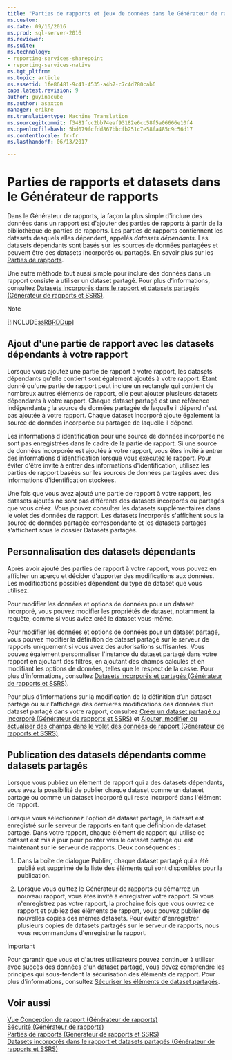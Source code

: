 ```yaml
---
title: "Parties de rapports et jeux de données dans le Générateur de rapports | Documents Microsoft"
ms.custom: 
ms.date: 09/16/2016
ms.prod: sql-server-2016
ms.reviewer: 
ms.suite: 
ms.technology:
- reporting-services-sharepoint
- reporting-services-native
ms.tgt_pltfrm: 
ms.topic: article
ms.assetid: 1fe86481-9c41-4535-a4b7-c7c4d780cab6
caps.latest.revision: 9
author: guyinacube
ms.author: asaxton
manager: erikre
ms.translationtype: Machine Translation
ms.sourcegitcommit: f3481fcc2bb74eaf93182e6cc58f5a06666e10f4
ms.openlocfilehash: 5bd079fcfdd867bbcfb251c7e58fa485c9c56d17
ms.contentlocale: fr-fr
ms.lasthandoff: 06/13/2017

---
```

# <a name="report-parts-and-datasets-in-report-builder"></a>Parties de rapports et datasets dans le Générateur de rapports
  Dans le Générateur de rapports, la façon la plus simple d'inclure des données dans un rapport est d'ajouter des parties de rapports à partir de la bibliothèque de parties de rapports. Les parties de rapports contiennent les datasets desquels elles dépendent, appelés *datasets dépendants*. Les datasets dépendants sont basés sur les sources de données partagées et peuvent être des datasets incorporés ou partagés. En savoir plus sur les [Parties de rapports](../../reporting-services/report-design/report-parts-report-builder-and-ssrs.md).  
  
 Une autre méthode tout aussi simple pour inclure des données dans un rapport consiste à utiliser un dataset partagé. Pour plus d’informations, consultez [Datasets incorporés dans le rapport et datasets partagés &#40;Générateur de rapports et SSRS&#41;](../../reporting-services/report-data/report-embedded-datasets-and-shared-datasets-report-builder-and-ssrs.md).  
  
> [!NOTE]  
>  [!INCLUDE[ssRBRDDup](../../includes/ssrbrddup-md.md)]  
  
##  <a name="Adding"></a> Ajout d'une partie de rapport avec les datasets dépendants à votre rapport  
 Lorsque vous ajoutez une partie de rapport à votre rapport, les datasets dépendants qu'elle contient sont également ajoutés à votre rapport. Étant donné qu'une partie de rapport peut inclure un rectangle qui contient de nombreux autres éléments de rapport, elle peut ajouter plusieurs datasets dépendants à votre rapport. Chaque dataset partagé est une référence indépendante ; la source de données partagée de laquelle il dépend n'est pas ajoutée à votre rapport. Chaque dataset incorporé ajoute également la source de données incorporée ou partagée de laquelle il dépend.  
  
 Les informations d'identification pour une source de données incorporée ne sont pas enregistrées dans le cadre de la partie de rapport. Si une source de données incorporée est ajoutée à votre rapport, vous êtes invité à entrer des informations d'identification lorsque vous exécutez le rapport. Pour éviter d'être invité à entrer des informations d'identification, utilisez les parties de rapport basées sur les sources de données partagées avec des informations d'identification stockées.  
  
 Une fois que vous avez ajouté une partie de rapport à votre rapport, les datasets ajoutés ne sont pas différents des datasets incorporés ou partagés que vous créez. Vous pouvez consulter les datasets supplémentaires dans le volet des données de rapport. Les datasets incorporés s'affichent sous la source de données partagée correspondante et les datasets partagés s'affichent sous le dossier Datasets partagés.  
  
##  <a name="Customizing"></a> Personnalisation des datasets dépendants  
 Après avoir ajouté des parties de rapport à votre rapport, vous pouvez en afficher un aperçu et décider d'apporter des modifications aux données. Les modifications possibles dépendent du type de dataset que vous utilisez.  
  
 Pour modifier les données et options de données pour un dataset incorporé, vous pouvez modifier les propriétés de dataset, notamment la requête, comme si vous aviez créé le dataset vous-même.  
  
 Pour modifier les données et options de données pour un dataset partagé, vous pouvez modifier la définition de dataset partagé sur le serveur de rapports uniquement si vous avez des autorisations suffisantes. Vous pouvez également personnaliser l'instance du dataset partagé dans votre rapport en ajoutant des filtres, en ajoutant des champs calculés et en modifiant les options de données, telles que le respect de la casse. Pour plus d’informations, consultez [Datasets incorporés et partagés &#40;Générateur de rapports et SSRS&#41;](../../reporting-services/report-data/embedded-and-shared-datasets-report-builder-and-ssrs.md).  
  
 Pour plus d’informations sur la modification de la définition d’un dataset partagé ou sur l’affichage des dernières modifications des données d’un dataset partagé dans votre rapport, consultez [Créer un dataset partagé ou incorporé &#40;Générateur de rapports et SSRS&#41;](../../reporting-services/report-data/create-a-shared-dataset-or-embedded-dataset-report-builder-and-ssrs.md) et [Ajouter, modifier ou actualiser des champs dans le volet des données de rapport &#40;Générateur de rapports et SSRS&#41;](../../reporting-services/report-data/add-edit-refresh-fields-in-the-report-data-pane-report-builder-and-ssrs.md).  
  
##  <a name="Publishing"></a> Publication des datasets dépendants comme datasets partagés  
 Lorsque vous publiez un élément de rapport qui a des datasets dépendants, vous avez la possibilité de publier chaque dataset comme un dataset partagé ou comme un dataset incorporé qui reste incorporé dans l'élément de rapport.  
  
 Lorsque vous sélectionnez l'option de dataset partagé, le dataset est enregistré sur le serveur de rapports en tant que définition de dataset partagé. Dans votre rapport, chaque élément de rapport qui utilise ce dataset est mis à jour pour pointer vers le dataset partagé qui est maintenant sur le serveur de rapports. Deux conséquences :  
  
1.  Dans la boîte de dialogue Publier, chaque dataset partagé qui a été publié est supprimé de la liste des éléments qui sont disponibles pour la publication.  
  
2.  Lorsque vous quittez le Générateur de rapports ou démarrez un nouveau rapport, vous êtes invité à enregistrer votre rapport. Si vous n'enregistrez pas votre rapport, la prochaine fois que vous ouvrez ce rapport et publiez des éléments de rapport, vous pouvez publier de nouvelles copies des mêmes datasets. Pour éviter d'enregistrer plusieurs copies de datasets partagés sur le serveur de rapports, nous vous recommandons d'enregistrer le rapport.  
  
> [!IMPORTANT]  
>  Pour garantir que vous et d'autres utilisateurs pouvez continuer à utiliser avec succès des données d'un dataset partagé, vous devez comprendre les principes qui sous-tendent la sécurisation des éléments de rapport. Pour plus d’informations, consultez [Sécuriser les éléments de dataset partagés](../../reporting-services/security/secure-shared-dataset-items.md).  
  
## <a name="see-also"></a>Voir aussi  
 [Vue Conception de rapport &#40;Générateur de rapports&#41;](../../reporting-services/report-builder/report-design-view-report-builder.md)   
 [Sécurité &#40;Générateur de rapports&#41;](../../reporting-services/report-builder/security-report-builder.md)   
 [Parties de rapports &#40;Générateur de rapports et SSRS&#41;](../../reporting-services/report-design/report-parts-report-builder-and-ssrs.md)   
 [Datasets incorporés dans le rapport et datasets partagés &#40;Générateur de rapports et SSRS&#41;](../../reporting-services/report-data/report-embedded-datasets-and-shared-datasets-report-builder-and-ssrs.md)  
  
  

